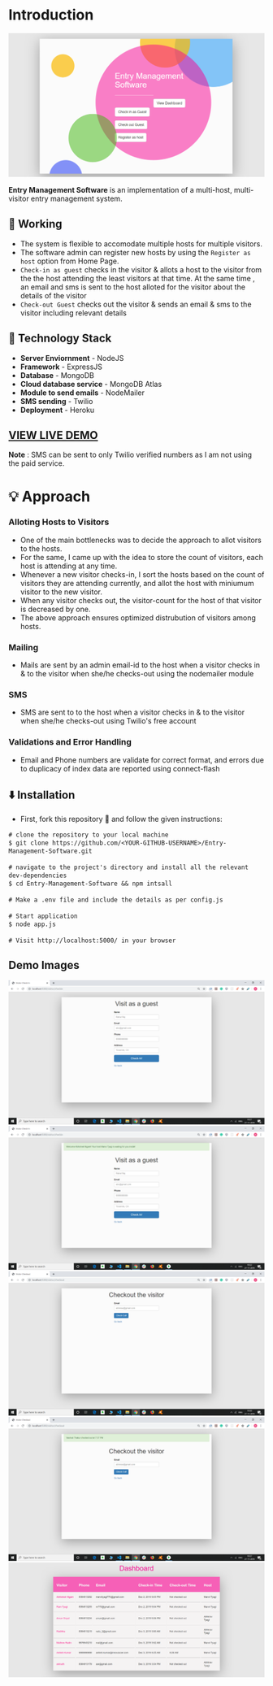 # Introduction
![](https://github.com/Manvityagi/Entry-Management-Software/raw/master/images/EMS1.png)

**Entry Management Software** is an implementation of a multi-host, multi-visitor entry management system.
## 🔨  Working
  - The system is flexible to accomodate multiple hosts for multiple visitors. 
  - The software admin can register new hosts by using the ```Register as host``` option from Home Page.
  - ```Check-in as guest``` checks in the visitor & allots a host to the visitor from the the host attending the least visitors at that time. At the same time , an email and sms is sent to the host alloted for the visitor about the details of the visitor
  - ```Check-out Guest``` checks out the visitor & sends an email & sms to the visitor including relevant details
  
## 🚧  Technology Stack
- **Server Enviornment** - NodeJS
- **Framework** - ExpressJS
- **Database** - MongoDB
- **Cloud database service** - MongoDB Atlas
- **Module to send emails** - NodeMailer
- **SMS sending** - Twilio
- **Deployment** - Heroku

## [VIEW LIVE DEMO]()
**Note** : SMS can be sent to only Twilio verified numbers as I am not using the paid service.

# 💡 Approach
### Alloting Hosts to Visitors
 - One of the main bottlenecks was to decide the approach to allot visitors to the hosts.
 - For the same, I came up with the idea to store the count of visitors, each host is attending at any time.
 - Whenever a new visitor checks-in, I sort the hosts based on the count of visitors they are attending currently, and allot the host with miniumum visitor to the new visitor.
 - When any visitor checks out, the visitor-count for the host of that visitor is decreased by one.
 - The above approach ensures optimized distrubution of visitors among hosts.
 ### Mailing 
- Mails are sent by an admin email-id to the host when a visitor checks in & to the visitor when she/he checks-out using the nodemailer module
### SMS
- SMS are sent to to the host when a visitor checks in & to the visitor when she/he checks-out using Twilio's free account
### Validations and Error Handling
- Email and Phone numbers are validate for correct format, and errors due to duplicacy of index data are reported using connect-flash


## ⬇️ Installation
 - First, fork this repository 🍴 and follow the given instructions:
 ```
 # clone the repository to your local machine
$ git clone https://github.com/<YOUR-GITHUB-USERNAME>/Entry-Management-Software.git

# navigate to the project's directory and install all the relevant dev-dependencies
$ cd Entry-Management-Software && npm intsall

# Make a .env file and include the details as per config.js 

# Start application
$ node app.js

# Visit http://localhost:5000/ in your browser
 ```
 
 ## Demo Images
 ![Check-in Page](https://github.com/Manvityagi/Entry-Management-Software/raw/master/images/checkin.png)
 ![After Check-in](https://github.com/Manvityagi/Entry-Management-Software/raw/master/images/After_checkin.png)
 ![Check-out Page](https://github.com/Manvityagi/Entry-Management-Software/raw/master/images/check_out.png)
 ![After Check-out](https://github.com/Manvityagi/Entry-Management-Software/raw/master/images/after_checkout.png)
 ![Dashboard](https://github.com/Manvityagi/Entry-Management-Software/raw/master/images/dashboard.png)




